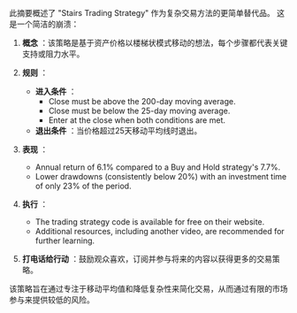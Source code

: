 此摘要概述了 "Stairs Trading Strategy" 作为复杂交易方法的更简单替代品。 这是一个简洁的崩溃：

1. **概念** ：该策略是基于资产价格以楼梯状模式移动的想法，每个步骤都代表关键支持或阻力水平。

2. **规则** ：
   - **进入条件** ：
     - Close must be above the 200-day moving average.
     - Close must be below the 25-day moving average.
     - Enter at the close when both conditions are met.
   - **退出条件** ：当价格超过25天移动平均线时退出。

3. **表现** ：
   - Annual return of 6.1% compared to a Buy and Hold strategy's 7.7%.
   - Lower drawdowns (consistently below 20%) with an investment time of only 23% of the period.

4. **执行** ：
   - The trading strategy code is available for free on their website.
   - Additional resources, including another video, are recommended for further learning.

5. **打电话给行动** ：鼓励观众喜欢，订阅并参与将来的内容以获得更多的交易策略。

该策略旨在通过专注于移动平均值和降低复杂性来简化交易，从而通过有限的市场参与来提供较低的风险。
